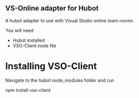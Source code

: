 ## VS-Online adapter for Hubot

A hubot adapter to use with Visual Studio online team rooms.

You will need

* Hubot installed
* VSO-Client node file

# Installing VSO-Client

Navigate to the hubot node_modules folder and run

npm install vso-client